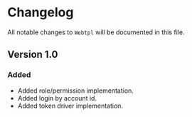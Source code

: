 # Changelog

All notable changes to `Webtpl` will be documented in this file.

## Version 1.0

### Added

- Added role/permission implementation.
- Added login by account id.
- Added token driver implementation.
